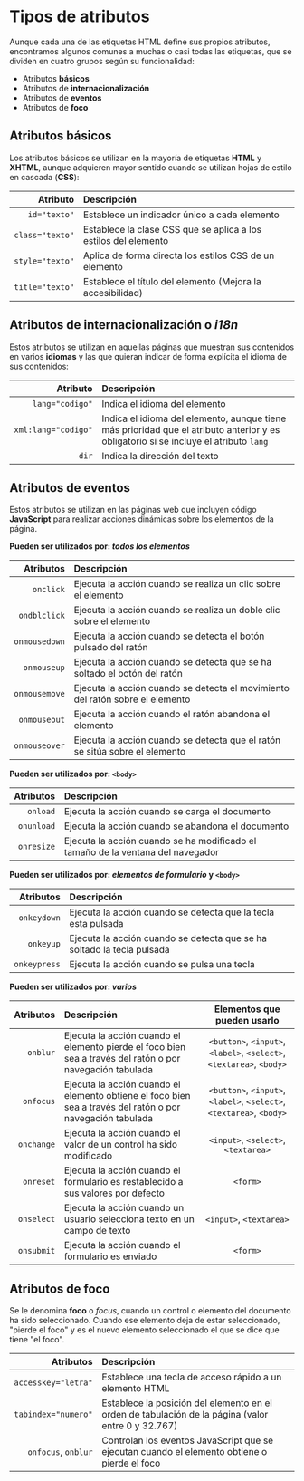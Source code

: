 # Tipos de atributos

Aunque cada una de las etiquetas HTML define sus propios atributos, encontramos algunos comunes a muchas o casi todas las etiquetas, que se dividen en cuatro grupos según su funcionalidad:

- Atributos **básicos**
- Atributos de **internacionalización**
- Atributos de **eventos**
- Atributos de **foco**

## Atributos básicos

Los atributos básicos se utilizan en la mayoría de etiquetas **HTML** y **XHTML**, aunque adquieren mayor sentido cuando se utilizan hojas de estilo en cascada (**CSS**):

| Atributo        | Descripción  |
| ----------:     | :----------- |
| `id="texto"`    | Establece un indicador único a cada elemento                   |
| `class="texto"` | Establece la clase CSS que se aplica a los estilos del elemento|
| `style="texto"` | Aplica de forma directa los estilos CSS de un elemento         |
| `title="texto"` | Establece el título del elemento (Mejora la accesibilidad)     |

## Atributos de internacionalización o *i18n*

Estos atributos se utilizan en aquellas páginas que muestran sus contenidos en varios **idiomas** y las que quieran indicar de forma explícita el idioma de sus contenidos:

| Atributo            | Descripción  |
| ----------:         | :----------- |
| `lang="codigo"`     | Indica el idioma del elemento                   |
| `xml:lang="codigo"` | Indica el idioma del elemento, aunque tiene más prioridad que el atributo anterior y es obligatorio si se incluye el atributo `lang`                                                                          |
| `dir`               | Indica la dirección del texto                   |

## Atributos de eventos

Estos atributos se utilizan en las páginas web que incluyen código **JavaScript** para realizar acciones dinámicas sobre los elementos de la página.

**Pueden ser utilizados por: _todos los elementos_**

| Atributos    | Descripción    |
| -----------: | :------------- |
| `onclick`    | Ejecuta la acción cuando se realiza un clic sobre el elemento |
| `ondblclick` | Ejecuta la acción cuando se realiza un doble clic sobre el elemento  |
| `onmousedown`| Ejecuta la acción cuando se detecta el botón pulsado del ratón  |
| `onmouseup`  | Ejecuta la acción cuando se detecta que se ha soltado el botón del ratón  |
| `onmousemove`| Ejecuta la acción cuando se detecta el movimiento del ratón sobre el elemento |
| `onmouseout` | Ejecuta la acción cuando el ratón abandona el elemento |
| `onmouseover`| Ejecuta la acción cuando se detecta que el ratón se sitúa sobre el elemento |


**Pueden ser utilizados por: `<body>`**

| Atributos    | Descripción    |
| -----------: | :------------- |
| `onload`     | Ejecuta la acción cuando se carga el documento |
| `onunload`   | Ejecuta la acción cuando se abandona el documento |
| `onresize`   | Ejecuta la acción cuando se ha modificado el tamaño de la ventana del navegador  |

**Pueden ser utilizados por: _elementos de formulario_ y `<body>`**

| Atributos    | Descripción    |
| -----------: | :------------- |
| `onkeydown`  |  Ejecuta la acción cuando se detecta que la tecla esta pulsada |
| `onkeyup`    | Ejecuta la acción cuando se detecta que se ha soltado la tecla pulsada  |
| `onkeypress` | Ejecuta la acción cuando se pulsa una tecla |

**Pueden ser utilizados por: _varios_**

| Atributos    | Descripción    | Elementos que pueden usarlo |
| -----------: | :------------- |:---------------------------:|
| `onblur`     | Ejecuta la acción cuando el elemento pierde el foco bien sea a través del ratón o por navegación tabulada | `<button>`, `<input>`, `<label>`, `<select>`, `<textarea>`, `<body>` |
| `onfocus`    | Ejecuta la acción cuando el elemento obtiene el foco bien sea a través del ratón o por navegación tabulada  | `<button>`, `<input>`, `<label>`, `<select>`, `<textarea>`, `<body>` |
| `onchange`   | Ejecuta la acción cuando el valor de un control ha sido modificado | `<input>`, `<select>`, `<textarea>` |
| `onreset`    | Ejecuta la acción cuando el formulario es restablecido a sus valores por defecto | `<form>` |
| `onselect`   | Ejecuta la acción cuando un usuario selecciona texto en un campo de texto | `<input>`, `<textarea>` |
| `onsubmit`   | Ejecuta la acción cuando el formulario es enviado | `<form>` |

## Atributos de foco

Se le denomina **foco** o *focus*, cuando un control o elemento del documento ha sido seleccionado. Cuando ese elemento deja de estar seleccionado, "pierde el foco" y es el nuevo elemento seleccionado el que se dice que tiene "el foco".

| Atributos            | Descripción    |
| -------------------: | :------------- |
| `accesskey="letra"`  |  Establece una tecla de acceso rápido a un elemento HTML |
| `tabindex="numero"`  | Establece la posición del elemento en el orden de tabulación de la página (valor entre 0 y 32.767) |
| `onfocus`, `onblur`  | Controlan los eventos JavaScript que se ejecutan cuando el elemento obtiene o pierde el foco  |
